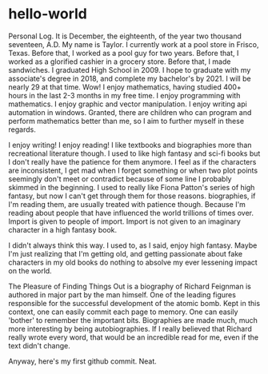 # hello-world
Personal Log.
It is December, the eighteenth, of the year two thousand seventeen, A.D.
My name is Taylor.
I currently work at a pool store in Frisco, Texas.
Before that, I worked as a pool guy for two years.
Before that, I worked as a glorified cashier in a grocery store.
Before that, I made sandwiches.
I graduated High School in 2009.
I hope to graduate with my associate's degree in 2018, and complete my bachelor's by 2021. 
I will be nearly 29 at that time. Wow!
I enjoy mathematics, having studied 400+ hours in the last 2-3 months in my free time. 
I enjoy programming with mathematics. I enjoy graphic and vector manipulation.
I enjoy writing api automation in windows.
Granted, there are children who can program and perform mathematics better than me, so I aim to further myself in these regards.


I enjoy writing! 
I enjoy reading!
I like textbooks and biographies more than recreational literature though. I used to like high fantasy and sci-fi books but I don't really have the patience for them anymore. I feel as if the characters are inconsistent, I get mad when I forget something or when two plot points seemingly don't meet or contradict because of some line I probably skimmed in the beginning. 
I used to really like Fiona Patton's series of high fantasy, but now I can't get through them for those reasons.
biographies, if I'm reading them, are usually treated with patience though. Because I'm reading about people that have influenced the world trillions of times over. Import is given to people of import. Import is not given to an imaginary character in a high fantasy book.

I didn't always think this way. I used to, as I said, enjoy high fantasy.
Maybe I'm just realizing that I'm getting old, and getting passionate about fake characters in my old books do nothing to absolve my ever lessening impact on the world.

The Pleasure of Finding Things Out is a biography of Richard Feignman is authored in major part by the man himself. One of the leading figures responsible for the successful development of the atomic bomb. Kept in this context, one can easily commit each page to memory. One can easily 'bother' to remember the important bits. Biographies are made much, much more interesting by being autobiographies. If I really believed that Richard really wrote every word, that would be an incredible read for me, even if the text didn't change.

Anyway, here's my first github commit. Neat. 
